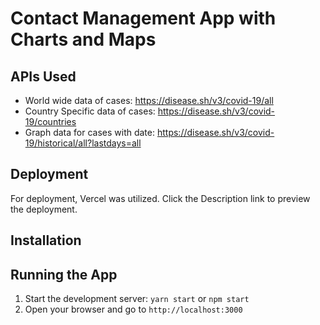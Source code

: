 # Contact Management App with Charts and Maps


## APIs Used
- World wide data of cases: https://disease.sh/v3/covid-19/all
- Country Specific data of cases: https://disease.sh/v3/covid-19/countries
- Graph data for cases with date: https://disease.sh/v3/covid-19/historical/all?lastdays=all

## Deployment

For deployment, Vercel was utilized. Click the Description link to preview the deployment.

## Installation

## Running the App

1. Start the development server: `yarn start` or `npm start`
2. Open your browser and go to `http://localhost:3000`

